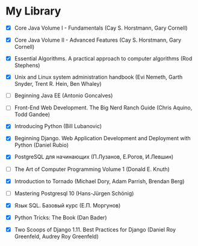 # My Library

- [x] Core Java Volume I - Fundamentals (Cay S. Horstmann, Gary Cornell)

- [x] Core Java Volume II - Advanced Features (Cay S. Horstmann, Gary Cornell)

- [x] Essential Algorithms. A practical approach to computer algorithms (Rod Stephens)

- [x] Unix and Linux system administration handbook (Evi Nemeth, Garth Snyder, Trent R. Hein, Ben Whaley)

- [ ] Beginning Java EE (Antonio Goncalves)

- [ ] Front-End Web Development. The Big Nerd Ranch Guide (Chris Aquino, Todd Gandee)

- [x] Introducing Python (Bill Lubanovic)

- [x] Beginning Django. Web Application Development and Deployment with Python (Daniel Rubio) 

- [x] PostgreSQL для начинающих (П.Лузанов, Е.Рогов, И.Левшин)

- [ ] The Art of Computer Programming Volume 1 (Donald E. Knuth)

- [x] Introduction to Tornado (Michael Dory, Adam Parrish, Brendan Berg)

- [ ] Mastering Postgresql 10 (Hans-Jürgen Schönig)

- [x] Язык SQL. Базовый курс (Е.П. Моргунов)

- [x] Python Tricks: The Book (Dan Bader)

- [x] Two Scoops of Django 1.11. Best Practices for Django (Daniel Roy Greenfeld, Audrey Roy Greenfeld)
